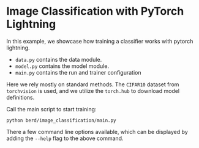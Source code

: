 # Image Classification with PyTorch Lightning

In this example, we showcase how training a classifier works with pytorch lightning.

- `data.py` contains the data module.
- `model.py` contains the model module.
- `main.py` contains the run and trainer configuration

Here we rely mostly on standard methods. The `CIFAR10` dataset from `torchvision` is
used, and we utilize the `torch.hub` to download model definitions.

Call the main script to start training:

```shell
python berd/image_classification/main.py
```

There a few command line options available, which can be displayed by adding the
`--help` flag to the above command.
